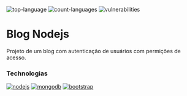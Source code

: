 ![top-language](https://img.shields.io/github/languages/top/robertgoncalvesbatista/full-stack-nodejs-blog)
![count-languages](https://img.shields.io/github/languages/count/robertgoncalvesbatista/full-stack-nodejs-blog)
![vulnerabilities](https://img.shields.io/snyk/vulnerabilities/github/robertgoncalvesbatista/full-stack-nodejs-blog)

# Blog Nodejs

Projeto de um blog com autenticação de usuários com permições de acesso.

### Technologias

[![nodejs](https://img.shields.io/badge/Runtime-Node.js-43853D?style=for-the-badge&logo=node.js&logoColor=white)](https://nodejs.org/en/)
[![mongodb](https://img.shields.io/badge/Database-MongoDB-4EA94B?style=for-the-badge&logo=mongodb&logoColor=white)](https://www.mongodb.com/)
[![bootstrap](https://img.shields.io/badge/Styles-Bootstrap-563D7C?style=for-the-badge&logo=bootstrap&logoColor=white)](https://getbootstrap.com/)
